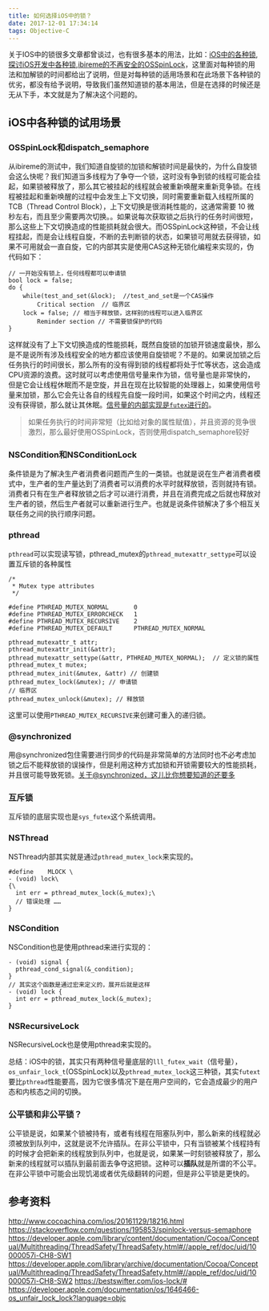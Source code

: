 ```yaml
---
title: 如何选择iOS中的锁？
date: 2017-12-01 17:34:14
tags: Objective-C
---
```


关于IOS中的锁很多文章都曾谈过，也有很多基本的用法，比如：[iOS中的各种锁](http://www.cocoachina.com/ios/20161129/18216.html),[探讨iOS开发中各种锁](https://www.jianshu.com/p/6773757a6cd5),[ibireme的不再安全的OSSpinLock](https://blog.ibireme.com/2016/01/16/spinlock_is_unsafe_in_ios/)，这里面对每种锁的用法和加解锁的时间都给出了说明，但是对每种锁的适用场景和在此场景下各种锁的优劣，都没有给予说明，导致我们虽然知道锁的基本用法，但是在选择的时候还是无从下手，本文就是为了解决这个问题的。

## iOS中各种锁的试用场景

### OSSpinLock和dispatch_semaphore

从ibireme的测试中，我们知道自旋锁的加锁和解锁时间是最快的，为什么自旋锁会这么快呢？我们知道当多线程为了争夺一个锁，这时没有争到锁的线程可能会挂起，如果锁被释放了，那么其它被挂起的线程就会被重新唤醒来重新竞争锁。在线程被挂起和重新唤醒的过程中会发生上下文切换，同时需要重新载入线程所属的TCB（Thread Control Block），上下文切换是很消耗性能的，这通常需要 10 微秒左右，而且至少需要两次切换。。如果说每次获取锁之后执行的任务时间很短，那么这些上下文切换造成的性能损耗就会很大。而OSSpinLock这种锁，不会让线程挂起，而是会让线程自旋，不断的去判断锁的状态，如果锁可用就去获得锁，如果不可用就会一直自旋，它的内部其实是使用CAS这种无锁化编程来实现的，伪代码如下：

```objc
// 一开始没有锁上，任何线程都可以申请锁  
bool lock = false;
do {
    while(test_and_set(&lock);  //test_and_set是一个CAS操作
        Critical section  // 临界区
    lock = false; // 相当于释放锁，这样别的线程可以进入临界区
        Reminder section // 不需要锁保护的代码
}
```

这样就没有了上下文切换造成的性能损耗，既然自旋锁的加锁开锁速度最快，那么是不是说所有涉及线程安全的地方都应该使用自旋锁呢？不是的。如果说加锁之后任务执行的时间很长，那么所有的没有得到锁的线程都将处于忙等状态，这会造成CPU资源的浪费。这时就可以考虑使用信号量来作为锁，信号量也是非常快的，但是它会让线程休眠而不是空旋，并且在现在比较智能的处理器上，如果使用信号量来加锁，那么它会先让各自的线程先自旋一段时间，如果这个时间之内，线程还没有获得锁，那么就让其休眠。[信号量的内部实现是`futex`进行的](http://man7.org/linux/man-pages/man2/futex.2.html)。

>如果任务执行的时间非常短（比如给对象的属性赋值），并且资源的竞争很激烈，那么最好使用OSSpinLock，否则使用dispatch_semaphore较好

### NSCondition和NSConditionLock

条件锁是为了解决生产者消费者问题而产生的一类锁。也就是说在生产者消费者模式中，生产者的生产量达到了消费者可以消费的水平时就释放锁，否则就持有锁。消费者只有在生产者释放锁之后才可以进行消费，并且在消费完成之后就也释放对生产者的锁，然后生产者就可以重新进行生产。也就是说条件锁解决了多个相互关联任务之间的执行顺序问题。

### pthread

`pthread`可以实现读写锁，pthread_mutex的`pthread_mutexattr_settype`可以设置互斥锁的各种属性

```objc
/*
 * Mutex type attributes
 */

#define PTHREAD_MUTEX_NORMAL       0
#define PTHREAD_MUTEX_ERRORCHECK   1
#define PTHREAD_MUTEX_RECURSIVE    2
#define PTHREAD_MUTEX_DEFAULT      PTHREAD_MUTEX_NORMAL

pthread_mutexattr_t attr;  
pthread_mutexattr_init(&attr);  
pthread_mutexattr_settype(&attr, PTHREAD_MUTEX_NORMAL);  // 定义锁的属性
pthread_mutex_t mutex;  
pthread_mutex_init(&mutex, &attr) // 创建锁
pthread_mutex_lock(&mutex); // 申请锁  
// 临界区
pthread_mutex_unlock(&mutex); // 释放锁
```

这里可以使用`PTHREAD_MUTEX_RECURSIVE`来创建可重入的递归锁。

### @synchronized

用@synchronized包住需要进行同步的代码是非常简单的方法同时也不必考虑加锁之后不能释放锁的误操作，但是利用这种方式加锁和开锁需要较大的性能损耗，并且很可能导致死锁。[关于@synchronized，这儿比你想要知道的还要多](http://yulingtianxia.com/blog/2015/11/01/More-than-you-want-to-know-about-synchronized/)

### 互斥锁

互斥锁的底层实现也是`sys_futex`这个系统调用。

### NSThread

NSThread内部其实就是通过`pthread_mutex_lock`来实现的。

```objc
#define    MLOCK \
- (void) lock\
{\
  int err = pthread_mutex_lock(&_mutex);\
  // 错误处理 ……
}
```

### NSCondition

NSCondition也是使用pthread来进行实现的：

```objc
- (void) signal {
  pthread_cond_signal(&_condition);
}
// 其实这个函数是通过宏来定义的，展开后就是这样
- (void) lock {
  int err = pthread_mutex_lock(&_mutex);
}
```

### NSRecursiveLock

NSRecursiveLock也是使用pthread来实现的。

总结：iOS中的锁，其实只有两种信号量底层的`lll_futex_wait`（信号量），`os_unfair_lock_t`(OSSpinLock)以及`pthread_mutex_lock`这三种锁，其实`futext`要比`pthread`性能要高，因为它很多情况下是在用户空间的，它会造成最少的用户态和内核态之间的切换。

### 公平锁和非公平锁？

公平锁是说，如果某个锁被持有，或者有线程在阻塞队列中，那么新来的线程就必须被放到队列中，这就是说不允许插队。在非公平锁中，只有当锁被某个线程持有的时候才会把新来的线程放到队列中，也就是说，如果某一时刻锁被释放了，那么新来的线程就可以插队到最前面去争夺这把锁。这种可以**插队**就是所谓的不公平。在非公平锁中可能会出现饥渴或者优先级翻转的问题，但是非公平锁是更快的。

## 参考资料

http://www.cocoachina.com/ios/20161129/18216.html</br>
https://stackoverflow.com/questions/195853/spinlock-versus-semaphore</br>
https://developer.apple.com/library/content/documentation/Cocoa/Conceptual/Multithreading/ThreadSafety/ThreadSafety.html#//apple_ref/doc/uid/10000057i-CH8-SW1</br>
https://developer.apple.com/library/archive/documentation/Cocoa/Conceptual/Multithreading/ThreadSafety/ThreadSafety.html#//apple_ref/doc/uid/10000057i-CH8-SW2
https://bestswifter.com/ios-lock/#
https://developer.apple.com/documentation/os/1646466-os_unfair_lock_lock?language=objc

